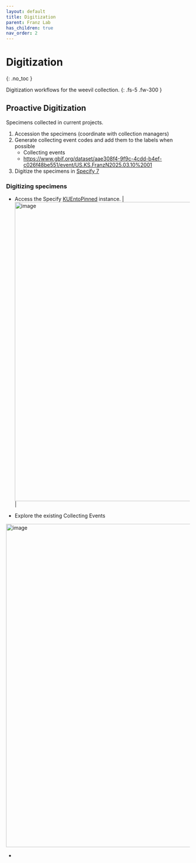 ```yaml
---
layout: default
title: Digitization
parent: Franz Lab
has_children: true
nav_order: 2
---
```



# Digitization
{: .no_toc }

Digitization workflows for the weevil collection.
{: .fs-5 .fw-300 }


## Proactive Digitization
Specimens collected in current projects.

1. Accession the specimens (coordinate with collection managers)
2. Generate collecting event codes and add them to the labels when possible
   - Collecting events
   - https://www.gbif.org/dataset/aae308f4-9f9c-4cdd-b4ef-c026f48be551/event/US.KS.FranzN2025.03.10%2001
4. Digitize the specimens in [Specify 7](https://entomology.specify.ku.edu/)


### Digitizing specimens

- Access the Specify [KUEntoPinned](https://entomology.specify.ku.edu) instance.
|<img width="1113" height="817" alt="image" src="https://github.com/user-attachments/assets/f5c4854a-d069-4c12-bc3b-199d356c7df2" />|

- Explore the existing Collecting Events
<img width="1406" height="883" alt="image" src="https://github.com/user-attachments/assets/976753cd-7fc5-4dbc-a3a0-b836ac9b91af" />

- 
